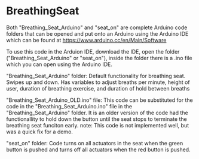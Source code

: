 # BreathingSeat

Both "Breathing_Seat_Arduino" and "seat_on" are complete Arduino code folders that can be opened and put onto an Arduino using the Arduino IDE which can be found at https://www.arduino.cc/en/Main/Software

To use this code in the Arduion IDE, download the IDE, open the folder ("Breathing_Seat_Arduino" or "seat_on"), inside the folder there is a .ino file which you can open using the Arduino IDE.

"Breathing_Seat_Arduino" folder:
	Default functionality for breathing seat.  Swipes up and down.  Has variables to adjust breaths per minute, height of user, duration of breathing exercise, and duration of hold between breaths

"Breathing_Seat_Arduino_OLD.ino" file:
	This code can be substituted for the code in the "Breathing_Seat_Arduino.ino" file in the "Breathing_Seat_Arduino" folder.  It is an older version of the code had the functionallity to hold down the button until the seat stops to terminate the breathing seat funciton early.
	note: This code is not implemented well, but was a quick fix for a demo.

"seat_on" folder:
	Code turns on all actuators in the seat when the green button is pushed and turns off all actuators when the red button is pushed.
